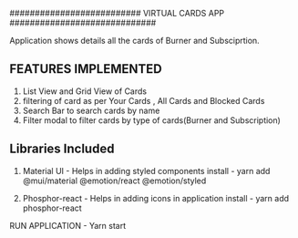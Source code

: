 ########################## VIRTUAL CARDS APP #############################

Application shows details all the cards of Burner and Subsciprtion.

## FEATURES IMPLEMENTED ## 
1. List View and Grid View of Cards
2. filtering of card as per Your Cards , All Cards and Blocked Cards
3. Search Bar to search cards by name
4. Filter modal to filter cards by type of cards(Burner and Subscription)

## Libraries Included ##
1. Material UI - Helps in adding styled components 
install - yarn add @mui/material @emotion/react @emotion/styled

2. Phosphor-react - Helps in adding icons in application
install - yarn add phosphor-react

RUN APPLICATION - Yarn start



